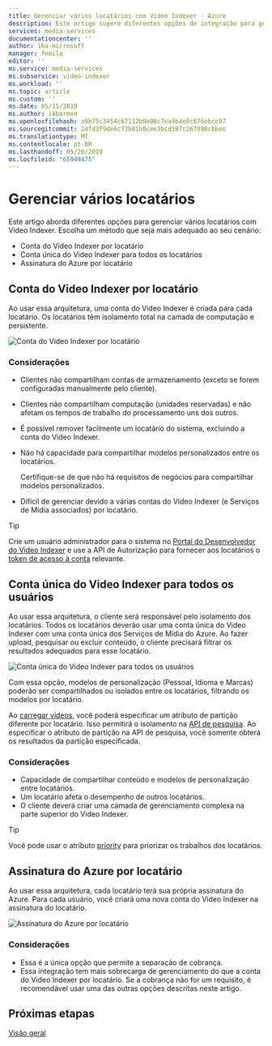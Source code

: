 ```yaml
---
title: Gerenciar vários locatários com Video Indexer - Azure
description: Este artigo sugere diferentes opções de integração para gerenciar vários locatários com Video Indexer.
services: media-services
documentationcenter: ''
author: ika-microsoft
manager: femila
editor: ''
ms.service: media-services
ms.subservice: video-indexer
ms.workload: ''
ms.topic: article
ms.custom: ''
ms.date: 05/15/2019
ms.author: ikbarmen
ms.openlocfilehash: a9b75c3454c67112b0e00c7ea4b4e8c676ebcc97
ms.sourcegitcommit: 24fd3f9de6c73b01b0cee3bcd587c267898cbbee
ms.translationtype: MT
ms.contentlocale: pt-BR
ms.lasthandoff: 05/20/2019
ms.locfileid: "65949475"
---
```

# <a name="manage-multiple-tenants"></a>Gerenciar vários locatários

Este artigo aborda diferentes opções para gerenciar vários locatários com Video Indexer. Escolha um método que seja mais adequado ao seu cenário:

* Conta do Video Indexer por locatário
* Conta única do Video Indexer para todos os locatários
* Assinatura do Azure por locatário

## <a name="video-indexer-account-per-tenant"></a>Conta do Video Indexer por locatário

Ao usar essa arquitetura, uma conta do Video Indexer é criada para cada locatário. Os locatários têm isolamento total na camada de computação e persistente.  

![Conta do Video Indexer por locatário](./media/manage-multiple-tenants/video-indexer-account-per-tenant.png)

### <a name="considerations"></a>Considerações

* Clientes não compartilham contas de armazenamento (exceto se forem configuradas manualmente pelo cliente).
* Clientes não compartilham computação (unidades reservadas) e não afetam os tempos de trabalho do processamento uns dos outros.
* É possível remover facilmente um locatário do sistema, excluindo a conta do Video Indexer.
* Não há capacidade para compartilhar modelos personalizados entre os locatários.

    Certifique-se de que não há requisitos de negócios para compartilhar modelos personalizados.
* Difícil de gerenciar devido a várias contas do Video Indexer (e Serviços de Mídia associados) por locatário.

> [!TIP]
> Crie um usuário administrador para o sistema no [Portal do Desenvolvedor do Video Indexer](https://api-portal.videoindexer.ai/) e use a API de Autorização para fornecer aos locatários o [token de acesso à conta](https://api-portal.videoindexer.ai/docs/services/authorization/operations/Get-Account-Access-Token) relevante.

## <a name="single-video-indexer-account-for-all-users"></a>Conta única do Video Indexer para todos os usuários

Ao usar essa arquitetura, o cliente será responsável pelo isolamento dos locatários. Todos os locatários deverão usar uma conta única do Video Indexer com uma conta única dos Serviços de Mídia do Azure. Ao fazer upload, pesquisar ou excluir conteúdo, o cliente precisará filtrar os resultados adequados para esse locatário.

![Conta única do Video Indexer para todos os usuários](./media/manage-multiple-tenants/single-video-indexer-account-for-all-users.png)

Com essa opção, modelos de personalização (Pessoal, Idioma e Marcas) poderão ser compartilhados ou isolados entre os locatários, filtrando os modelos por locatário.

Ao [carregar vídeos](https://api-portal.videoindexer.ai/docs/services/operations/operations/Upload-video?), você poderá especificar um atributo de partição diferente por locatário. Isso permitirá o isolamento na [API de pesquisa](https://api-portal.videoindexer.ai/docs/services/operations/operations/Search-videos?). Ao especificar o atributo de partição na API de pesquisa, você somente obterá os resultados da partição especificada. 

### <a name="considerations"></a>Considerações

* Capacidade de compartilhar conteúdo e modelos de personalização entre locatários.
* Um locatário afeta o desempenho de outros locatários.
* O cliente deverá criar uma camada de gerenciamento complexa na parte superior do Video Indexer.

> [!TIP]
> Você pode usar o atributo [priority](upload-index-videos.md) para priorizar os trabalhos dos locatários.

## <a name="azure-subscription-per-tenant"></a>Assinatura do Azure por locatário 

Ao usar essa arquitetura, cada locatário terá sua própria assinatura do Azure. Para cada usuário, você criará uma nova conta do Video Indexer na assinatura do locatário.

![Assinatura do Azure por locatário](./media/manage-multiple-tenants/azure-subscription-per-tenant.png)

### <a name="considerations"></a>Considerações

* Essa é a única opção que permite a separação de cobrança.
* Essa integração tem mais sobrecarga de gerenciamento do que a conta do Video Indexer por locatário. Se a cobrança não for um requisito, é recomendável usar uma das outras opções descritas neste artigo.

## <a name="next-steps"></a>Próximas etapas

[Visão geral](video-indexer-overview.md)
